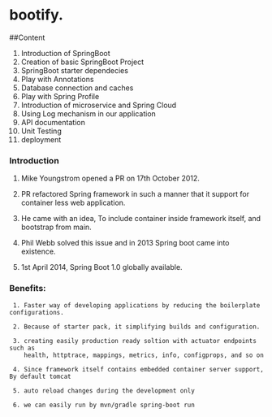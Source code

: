 # bootify.

##Content
 1. Introduction of SpringBoot
 2. Creation of basic SpringBoot Project
 3. SpringBoot starter dependecies
 4. Play with Annotations
 5. Database connection and caches
 6. Play with Spring Profile
 7. Introduction of microservice and Spring Cloud
 8. Using Log mechanism in our application
 9. API documentation
 10. Unit Testing 
 11. deployment

### Introduction
  1. Mike Youngstrom opened a PR on 17th October 2012.

  2. PR refactored Spring framework in such a manner that
     it support for container less web application.
  3. He came with an idea, To include container inside framework itself, and bootstrap from main.
  4. Phil Webb solved this issue and in 2013 Spring boot came into existence.
  5. 1st April 2014, Spring Boot 1.0 globally available.
 
   ### Benefits: 
     1. Faster way of developing applications by reducing the boilerplate configurations.
     
     2. Because of starter pack, it simplifying builds and configuration.
     
     3. creating easily production ready soltion with actuator endpoints such as
        health, httptrace, mappings, metrics, info, configprops, and so on
     
     4. Since framework itself contains embedded container server support, By default tomcat
     
     5. auto reload changes during the development only
     
     6. we can easily run by mvn/gradle spring-boot run
